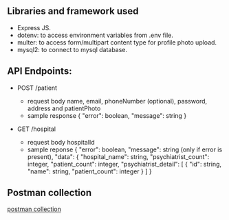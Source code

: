 ## Libraries and framework used

- Express JS.
- dotenv: to access environment variables from .env file.
- multer: to access form/multipart content type for profile photo upload.
- mysql2:  to connect to mysql database.

## API Endpoints:

- POST /patient
  - request body
    name, email, phoneNumber (optional), password, address and patientPhoto
  - sample response
  		{
  			"error": boolean,
  			"message": string
  		}
  
- GET /hospital
	- request body
	hospitalId
	- sample reponse
			{
				"error": boolean,
				"message": string (only if error is present),
				"data": {
					"hospital_name": string,
					"psychiatrist_count": integer,
    				"patient_count": integer,
   		 			"psychiatrist_detail": [
    		  				{
     		 					"id": string,
     		   					"name": string,
      		  					"patient_count": integer
    		  				}
			  			]
			}
 
## Postman collection

[postman collection](https://www.postman.com/anirudhsaini/workspace/flickr/collection/30154899-4f0085c6-a32b-45d9-8d6a-2ecef781e73c?action=share&creator=30154899)
